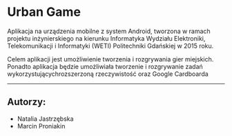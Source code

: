 <h1>Urban Game</h1>
<p>Aplikacja na urządzenia mobilne z system Android, tworzona w ramach projektu inżynierskiego na kierunku Informatyka Wydziału Elektroniki, Telekomunikacji i Informatyki (WETI) Politechniki Gdańskiej w 2015 roku.</p>
<p>Celem aplikacji jest umożliwienie tworzenia i rozgrywania gier miejskich. Ponadto aplikacja będzie umożliwiała tworzenie i rozgrywanie zadań wykorzystującychrozszerzoną rzeczywistość oraz Google Cardboarda</p>
<hr color="blue"/>
<h2>Autorzy:</h2>
<ul>
	<li>Natalia Jastrzębska</li>
	<li>Marcin Proniakin</li>
</ul>
